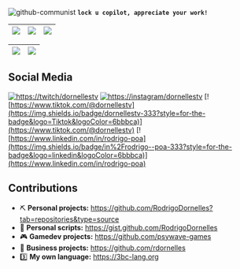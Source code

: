 ![github-communist](https://cdn.discordapp.com/attachments/268884978132058112/775046941537075210/beopensource.jpeg)
**`lock u copilot, appreciate your work!`** <!-- microsoft sucks ur code and appropriate this. -->

<!--
                                                                                  
    //    / /                                                                  // 
   //___ / / ( )       ___    __  ___  ___     // / ___      ___      __      //  
  / ___   / / /      ((   ) )  / /   //   ) ) // //\ \     //___) ) //  ) )  //   
 //    / / / /        \ \     / /   //   / / // //  \ \   //       //             
//    / / / /      //   ) )  / /   ((___( ( // //    \ \ ((____   //       //     

welcome to my github stats, is messy, has some rants, feel free to copy me! (FREE AS IN FREEDOM)
-->

<!-- OLD and unbalanced https://github.com/anuraghazra/github-readme-stats/pull/1186
| ![](https://github-readme-stats.vercel.app/api?username=rodrigodornelles&hide=issues&title_color=6bbbca&icon_color=6bbbca&show_icons=1&hide_border=1&text_color=fff&bg_color=333&custom_title=Github%20Stats) | ![](https://github-readme-stats.vercel.app/api/top-langs/?username=rodrigodornelles&hide_border=1&layout=compact&text_color=fff&bg_color=333&hide=html,eagle,css&title_color=6bbbca)
| - | - |
--> 

| ![](http://github-profile-summary-cards.vercel.app/api/cards/stats?username=rodrigodornelles&theme=nord_dark) | ![](http://github-profile-summary-cards.vercel.app/api/cards/repos-per-language?username=rodrigodornelles&hide=Html&theme=nord_dark) | ![](http://github-profile-summary-cards.vercel.app/api/cards/most-commit-language?username=rodrigodornelles&theme=nord_dark) |
| :-: | :-: | :-: |

| ![](http://github-profile-summary-cards.vercel.app/api/cards/profile-details?username=rodrigodornelles&theme=nord_dark) | ![](https://github-readme-streak-stats.herokuapp.com/?user=rodrigodornelles&hide_border=true&date_format=M%20j%5B%2C%20Y%5D&background=2D3742&stroke=2D3742&ring=6bbbca&fire=6bbbca&currStreakNum=fff&sideNums=6bbbca&currStreakLabel=6bbbca&sideLabels=fff&dates=fff) |
| :-: | :-: |

<!-- use this? ![](https://github-readme-streak-stats.herokuapp.com?user=rodrigodornelles&hide_border=true&date_format=M%20j%5B%2C%20Y%5D&background=343AF5&stroke=343AF5&ring=222731&fire=6bbbca&currStreakNum=fff&sideNums=6bbbca&currStreakLabel=6bbbca&sideLabels=fff&dates=fff) -->

## Social Media ##

[![https://twitch/dornellestv](https://img.shields.io/badge/DornellesTv-333?style=for-the-badge&logo=twitch&logoColor=6bbbca)](https://www.twitch.tv/dornellestv)
[![https://instagram/dornellestv](https://img.shields.io/badge/dornellestv-333?style=for-the-badge&logo=Instagram&logoColor=6bbbca)](https://www.instagram.com/dornellestv/)
[![https://www.tiktok.com/@dornellestv](https://img.shields.io/badge/dornellestv-333?style=for-the-badge&logo=Tiktok&logoColor=6bbbca)](https://www.tiktok.com/@dornellestv)
[![https://www.linkedin.com/in/rodrigo-poa](https://img.shields.io/badge/in%2Frodrigo--poa-333?style=for-the-badge&logo=linkedin&logoColor=6bbbca)](https://www.linkedin.com/in/rodrigo-poa)
<!-- Hmmmmm
[![https://www.linkedin.com/company/rdornelles](https://img.shields.io/badge/company%2Frdornelles-333?style=for-the-badge&logo=linkedin&logoColor=6bbbca)](https://www.linkedin.com/company/rdornelles)
-->

<!-- Largar meu cnpj e ir viver no mato?
## Business ##

 * **Company fancy name:** Rodrigo Dornelles Soluções Tecnólogicas
 * **Company website:** <https://rdsolucoes.tec.br>
 * **Company number:** [+55 (51) 989 434 229](https://wa.me/5551989434229)
 * **Company mail:** <staff@rdsolucoes.tec.br> 

<!-- sim, picareta e marreta é uma referencia ao comunismo, stalinismo e trotsky. -->

## Contributions ##
 
 * :pick: **Personal projects:** <https://github.com/RodrigoDornelles?tab=repositories&type=source>
 * :hammer: **Personal scripts:** <https://gist.github.com/RodrigoDornelles>
 * :video_game: **Gamedev projects:** <https://github.com/psywave-games>
 * :office: **Business projects:** <https://github.com/rdornelles>
 * :three: **My own language:** <https://3bc-lang.org>

<!-- agosto é o mes da tristeza, por isso estou triste :c -->
